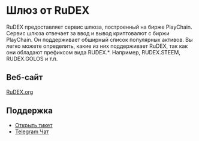 # Шлюз от RuDEX

RuDEX предоставляет сервис шлюза, построенный на бирже PlayChain. Сервис шлюза отвечает за ввод и вывод криптовалют с биржи PlayChain. Он поддерживает обширный список популярных активов. Вы легко можете определить, какие из них поддерживает RuDEX, так как они обладают префиксом вида RUDEX.*. Например, RUDEX.STEEM, RUDEX.GOLOS и т.п.

## Веб-сайт

[RuDEX.org](https://rudex.org)

## Поддержка

- [Открыть тикет](https://rudex.freshdesk.com)
- [Telegram Чат](https://t.me/BitSharesDEX_RU)
